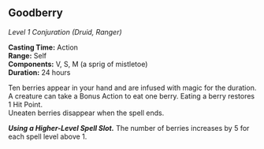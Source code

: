 ## Goodberry 
*Level 1 Conjuration (Druid, Ranger)*

**Casting Time:** Action  
**Range:** Self  
**Components:** V, S, M (a sprig of mistletoe)  
**Duration:** 24 hours

Ten berries appear in your hand and are infused with magic for the duration. A creature can take a Bonus Action to eat one berry. Eating a berry restores 1 Hit Point.  
Uneaten berries disappear when the spell ends.

***Using a Higher-Level Spell Slot.*** The number of berries increases by 5 for each spell level above 1.